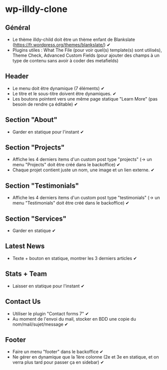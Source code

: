 # wp-illdy-clone
## Général
- Le thème illdy-child doit être un thème enfant de Blankslate (https://fr.wordpress.org/themes/blankslate/) ✔
- Plugins utiles : What The File (pour voir quel(s) template(s) sont utilisés), Theme Check, Advanced Custom Fields (pour ajouter des champs à un type de contenu sans avoir à coder des metafields)
## Header
- Le menu doit être dynamique (7 éléments) ✔
- Le titre et le sous-titre doivent être dynamiques. ✔
- Les boutons pointent vers une même page statique "Learn More" (pas besoin de rendre ça éditable) ✔
## Section "About"
- Garder en statique pour l'instant ✔
## Section "Projects"
- Affiche les 4 derniers items d'un custom post type "projects" (-> un menu "Projects" doit être créé dans le backoffice) ✔
- Chaque projet contient juste un nom, une image et un lien externe. ✔
## Section "Testimonials"
- Affiche les 4 derniers items d'un custom post type "testimonials" (-> un menu "Testimonials" doit être créé dans le backoffice) ✔
## Section "Services"
- Garder en statique ✔
## Latest News
- Texte + bouton en statique, montrer les 3 derniers articles ✔
## Stats + Team
- Laisser en statique pour l'instant ✔
## Contact Us
- Utiliser le plugin "Contact forms 7" ✔
- Au moment de l'envoi du mail, stocker en BDD une copie du nom/mail/sujet/message ✔
## Footer
- Faire un menu "footer" dans le backoffice ✔
- Ne gérer en dynamique que la 1ère colonne (2e et 3e en statique, et on verra plus tard pour passer ça en sidebar) ✔
